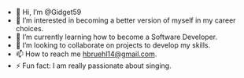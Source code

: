 - 👋 Hi, I’m @Gidget59
- 👀 I’m interested in becoming a better version of myself in my career choices.
- 🌱 I’m currently learning how to become a Software Developer.
- 💞️ I’m looking to collaborate on projects to develop my skills.
- 📫 How to reach me hbruehl14@gmail.com.
- ⚡ Fun fact: I am really passionate about singing.

<!---
Gidget59/Gidget59 is a ✨ special ✨ repository because its `README.md` (this file) appears on your GitHub profile.
You can click the Preview link to take a look at your changes.
--->
